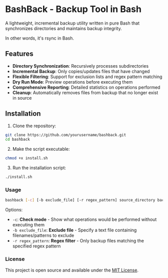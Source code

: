 # BashBack - Backup Tool in Bash

A lightweight, incremental backup utility written in pure Bash that synchronizes directories and maintains backup integrity.

In other words, it's rsync in Bash.

## Features

- **Directory Synchronization**: Recursively processes subdirectories
- **Incremental Backup**: Only copies/updates files that have changed
- **Flexible Filtering**: Support for exclusion lists and regex pattern matching
- **Dry Run Mode**: Preview operations before executing them
- **Comprehensive Reporting**: Detailed statistics on operations performed
- **Cleanup**: Automatically removes files from backup that no longer exist in source

## Installation

1. Clone the repository:
```bash
git clone https://github.com/yourusername/bashback.git
cd bashback
```
2. Make the script executable:
```bash
chmod +x install.sh
```
3. Run the installation script:
```bash
./install.sh
```

### Usage
```bash
bashback [-c] [-b exclude_file] [-r regex_pattern] source_directory backup_directory
```
Options:
- `-c`: **Check mode** - Show what operations would be performed without executing them
- `-b exclude_file`: **Exclude file** - Specify a text file containing filenames/patterns to exclude
- `-r regex_pattern`: **Regex filter** - Only backup files matching the specified regex pattern

### License

This project is open source and available under the [MIT License](LICENSE).
